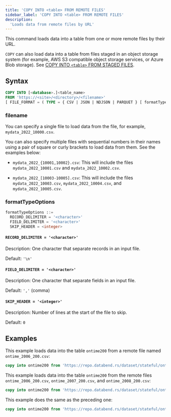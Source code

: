 ```yaml
---
title: 'COPY INTO <table> FROM REMOTE FILES'
sidebar_label: 'COPY INTO <table> FROM REMOTE FILES'
description:
  'Loads data from remote files by URL'
---
```


This command loads data into a table from one or more remote files by their URL.

`COPY` can also load data into a table from files staged in an object storage system (for example, AWS S3 compatible object storage services, or Azure Blob storage). See [COPY INTO `<table>` FROM STAGED FILES](dml-copy-into-table.md).

## Syntax

```sql
COPY INTO [<database>.]<table_name>
FROM 'https://<site>/<directory>/<filename>'
[ FILE_FORMAT = ( TYPE = { CSV | JSON | NDJSON | PARQUET } [ formatTypeOptions ] ) ]
```

### filename

You can specify a single file to load data from the file, for example, `mydata_2022_10000.csv`. 

You can also specify multiple files with sequential numbers in their names using a pair of square or curly brackets to load data from them. See the examples below:

- `mydata_2022_{10001,10002}.csv`: This will include the files `mydata_2022_10001.csv` and `mydata_2022_10002.csv`.

- `mydata_2022_[10003-10005].csv`: This will include the files `mydata_2022_10003.csv`, `mydata_2022_10004.csv`, and `mydata_2022_10005.csv`. 

### formatTypeOptions

```sql
formatTypeOptions ::=
  RECORD_DELIMITER = '<character>' 
  FIELD_DELIMITER = '<character>' 
  SKIP_HEADER = <integer>
```

#### `RECORD_DELIMITER = '<character>'`

Description: One character that separate records in an input file.

Default: `'\n'`

#### `FIELD_DELIMITER = '<character>'`

Description: One character that separate fields in an input file.

Default: `','` (comma)

#### `SKIP_HEADER = '<integer>'`

Description: Number of lines at the start of the file to skip.

Default: `0`

## Examples

This example loads data into the table `ontime200` from a remote file named `ontime_2006_200.csv`:
```sql
copy into ontime200 from 'https://repo.databend.rs/dataset/stateful/ontime_2006_200.csv' FILE_FORMAT = (type = 'CSV' field_delimiter = ','  record_delimiter = '\n' skip_header = 1)
```

This example loads data into the table `ontime200` from the remote files `ontime_2006_200.csv`, `ontime_2007_200.csv`, and `ontime_2008_200.csv`:

```sql
copy into ontime200 from 'https://repo.databend.rs/dataset/stateful/ontime_200{6,7,8}_200.csv' FILE_FORMAT = (type = 'CSV' field_delimiter = ','  record_delimiter = '\n' skip_header = 1)
```

This example does the same as the preceding one:

```sql 
copy into ontime200 from 'https://repo.databend.rs/dataset/stateful/ontime_200[6-8]_200.csv' FILE_FORMAT = (type = 'CSV' field_delimiter = ','  record_delimiter = '\n' skip_header = 1)
```
